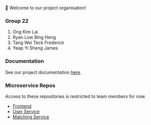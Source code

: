 👋 Welcome to our project organisation!

### Group 22
1. Ong Kim Lai
2. Ryan Low Bing Heng
3. Tang Wei Teck Frederick
4. Yeap Yi Sheng James

### Documentation
See our project documentation [here](https://cs3219-project-ay2223s1-g22.github.io/project-report/).

### Microservice Repos
Access to these repositories is restricted to team members for now.
- [Frontend](https://github.com/cs3219-project-ay2223s1-g22/frontend)
- [User Service](https://github.com/cs3219-project-ay2223s1-g22/user-service)
- [Matching Service](https://github.com/cs3219-project-ay2223s1-g22/matching-service)
